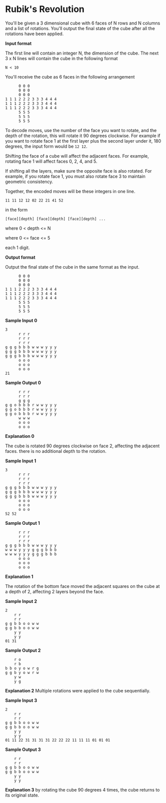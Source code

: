 # Rubik's Revolution

You'll be given a 3 dimensional cube with 6 faces of N rows and N columns and a list of rotations. You'll output the final state of the cube after all the rotations have been applied.

**Input format**

The first line will contain an integer N, the dimension of the cube. The next 3 x N lines will contain the cube in the following format

`N < 10`

You'll receive the cube as 6 faces in the following arrangement

```
      0 0 0
      0 0 0
      0 0 0
1 1 1 2 2 2 3 3 3 4 4 4
1 1 1 2 2 2 3 3 3 4 4 4
1 1 1 2 2 2 3 3 3 4 4 4
      5 5 5
      5 5 5
      5 5 5
```

To decode moves, use the number of the face you want to rotate, and the depth of the rotation, this will rotate it 90 degrees clockwise. For example if you want to rotate face 1 at the first layer plus the second layer under it, 180 degrees, the input form would be `12 12`.

Shifting the face of a cube will affect the adjacent faces. For example, rotating face 1 will affect faces 0, 2, 4, and 5.

If shifting all the layers, make sure the opposite face is also rotated. For example, if you rotate face 1, you must also rotate face 3 to maintain geometric consistency.

Together, the encoded moves will be these integers in one line.

```
11 11 12 12 02 22 21 41 52
```

in the form

```
[face][depth] [face][depth] [face][depth] ...
```

where 0 < depth <= N

where 0 <= face <= 5

each 1 digit.

**Output format**

Output the final state of the cube in the same format as the input.
```
      0 0 0
      0 0 0
      0 0 0
1 1 1 2 2 2 3 3 3 4 4 4
1 1 1 2 2 2 3 3 3 4 4 4
1 1 1 2 2 2 3 3 3 4 4 4
      5 5 5
      5 5 5
      5 5 5
```

**Sample Input 0**
    
```
3
      r r r
      r r r
      r r r
g g g b b b w w w y y y
g g g b b b w w w y y y
g g g b b b w w w y y y
      o o o
      o o o
      o o o
21
```

**Sample Output 0**

```
      r r r
      r r r
      g g g
g g o b b b r w w y y y
g g o b b b r w w y y y
g g o b b b r w w y y y
      w w w
      o o o
      o o o
```

**Explanation 0**

The cube is rotated 90 degrees clockwise on face 2, affecting the adjacent faces. there is no additional depth to the rotation.

**Sample Input 1**
    
```
3
      r r r
      r r r
      r r r
g g g b b b w w w y y y
g g g b b b w w w y y y
g g g b b b w w w y y y
      o o o
      o o o
      o o o
52 52
```

**Sample Output 1**

```
      r r r
      r r r
      r r r
g g g b b b w w w y y y
w w w y y y g g g b b b
w w w y y y g g g b b b
      o o o
      o o o
      o o o
```

**Explanation 1**

The rotation of the bottom face moved the adjacent squares on the cube at a depth of 2, affecting 2 layers beyond the face.

**Sample Input 2**
```
2
    r r
    r r
g g b b o o w w
g g b b o o w w
    y y
    y y
01 31
```

**Sample Output 2**
```
    r o
    r b
b b o y o w r g
g g b y o w r w
    y w
    y g
```

**Explanation 2**
Multiple rotations were applied to the cube sequentially.

**Sample Input 3**
```
2
    r r
    r r
g g b b o o w w
g g b b o o w w
    y y
    y y
01 11 22 31 31 31 31 22 22 22 11 11 11 01 01 01

```

**Sample Output 3**
```
    r r
    r r
g g b b o o w w
g g b b o o w w
    y y
    y y
```

**Explanation 3**
by rotating the cube 90 degrees 4 times, the cube returns to its original state.